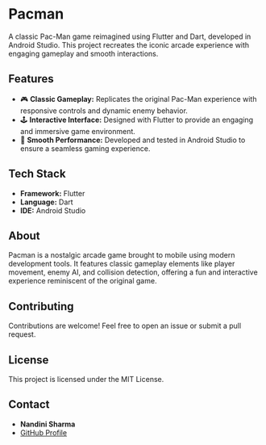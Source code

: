 # Pacman

A classic Pac-Man game reimagined using Flutter and Dart, developed in Android Studio. This project recreates the iconic arcade experience with engaging gameplay and smooth interactions.

## Features

- 🎮 **Classic Gameplay:** Replicates the original Pac-Man experience with responsive controls and dynamic enemy behavior.
- 🕹️ **Interactive Interface:** Designed with Flutter to provide an engaging and immersive game environment.
- 🚀 **Smooth Performance:** Developed and tested in Android Studio to ensure a seamless gaming experience.

## Tech Stack

- **Framework:** Flutter
- **Language:** Dart
- **IDE:** Android Studio

## About

Pacman is a nostalgic arcade game brought to mobile using modern development tools. It features classic gameplay elements like player movement, enemy AI, and collision detection, offering a fun and interactive experience reminiscent of the original game.


## Contributing

Contributions are welcome! Feel free to open an issue or submit a pull request.

## License

This project is licensed under the MIT License.

## Contact

- **Nandini Sharma**
- [GitHub Profile](https://github.com/Nandini056)
